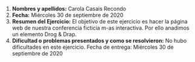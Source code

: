 1. **Nombres y apellidos:** Carola Casais Recondo
2. **Fecha:** Miércoles 30 de septiembre de 2020
3. **Resumen del Ejercicio:** El objetivo de este ejercicio es hacer la página web de nuestra conferencia ficticia m-as interactiva. Por ello anadimos un elemento Drog & Drap.
4. **Dificultad o problemas presentados y como se resolvieron:** No hubo dificultades en este ejercicio.
Fecha de entrega: Miércoles 30 de septiembre de 2020
